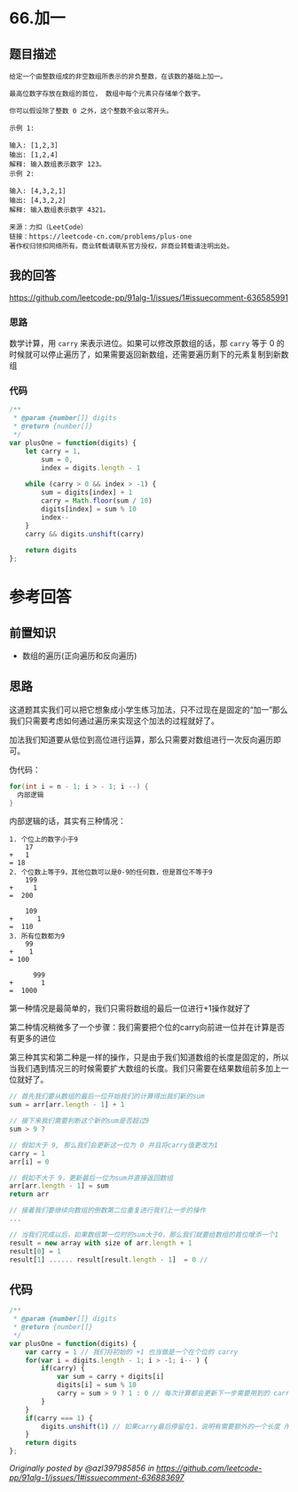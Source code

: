 # 66.加一

## 题目描述

```
给定一个由整数组成的非空数组所表示的非负整数，在该数的基础上加一。

最高位数字存放在数组的首位， 数组中每个元素只存储单个数字。

你可以假设除了整数 0 之外，这个整数不会以零开头。

示例 1:

输入: [1,2,3]
输出: [1,2,4]
解释: 输入数组表示数字 123。
示例 2:

输入: [4,3,2,1]
输出: [4,3,2,2]
解释: 输入数组表示数字 4321。

来源：力扣（LeetCode）
链接：https://leetcode-cn.com/problems/plus-one
著作权归领扣网络所有。商业转载请联系官方授权，非商业转载请注明出处。
```

## 我的回答

https://github.com/leetcode-pp/91alg-1/issues/1#issuecomment-636585991

### 思路

数学计算，用 `carry` 来表示进位。如果可以修改原数组的话，那 `carry` 等于 0 的时候就可以停止遍历了，如果需要返回新数组，还需要遍历剩下的元素复制到新数组

### 代码
```js
/**
 * @param {number[]} digits
 * @return {number[]}
 */
var plusOne = function(digits) {
    let carry = 1,
        sum = 0,
        index = digits.length - 1
    
    while (carry > 0 && index > -1) {
        sum = digits[index] + 1
        carry = Math.floor(sum / 10)
        digits[index] = sum % 10
        index--
    }
    carry && digits.unshift(carry)
    
    return digits
};
```

# 参考回答

## 前置知识

- 数组的遍历(正向遍历和反向遍历)

## 思路

这道题其实我们可以把它想象成小学生练习加法，只不过现在是固定的“加一”那么我们只需要考虑如何通过遍历来实现这个加法的过程就好了。

加法我们知道要从低位到高位进行运算，那么只需要对数组进行一次反向遍历即可。

伪代码：

```java
for(int i = n - 1; i > - 1; i --) {
  内部逻辑
}
```

内部逻辑的话，其实有三种情况：

```
1. 个位上的数字小于9
    17
+   1
= 18
2. 个位数上等于9，其他位数可以是0-9的任何数，但是首位不等于9
    199
+     1
=  200

    109
+      1
=  110
3. 所有位数都为9
    99
+    1
= 100

      999
+       1
=  1000
```

第一种情况是最简单的，我们只需将数组的最后一位进行+1操作就好了

第二种情况稍微多了一个步骤：我们需要把个位的carry向前进一位并在计算是否有更多的进位

第三种其实和第二种是一样的操作，只是由于我们知道数组的长度是固定的，所以当我们遇到情况三的时候需要扩大数组的长度。我们只需要在结果数组前多加上一位就好了。

```js
// 首先我们要从数组的最后一位开始我们的计算得出我们新的sum
sum = arr[arr.length - 1] + 1

// 接下来我们需要判断这个新的sum是否超过9
sum > 9 ?

// 假如大于 9, 那么我们会更新这一位为 0 并且将carry值更改为1
carry = 1
arr[i] = 0

// 假如不大于 9，更新最后一位为sum并直接返回数组
arr[arr.length - 1] = sum
return arr

// 接着我们要继续向数组的倒数第二位重复进行我们上一步的操作
...

// 当我们完成以后，如果数组第一位时的sum大于0，那么我们就要给数组的首位增添一个1
result = new array with size of arr.length + 1
result[0] = 1
result[1] ...... result[result.length - 1]  = 0 // 
```
## 代码

```js
/**
 * @param {number[]} digits
 * @return {number[]}
 */
var plusOne = function(digits) {
    var carry = 1 // 我们将初始的 +1 也当做是一个在个位的 carry
    for(var i = digits.length - 1; i > -1; i-- ) {
        if(carry) {
            var sum = carry + digits[i]
            digits[i] = sum % 10
            carry = sum > 9 ? 1 : 0 // 每次计算都会更新下一步需要用到的 carry
        }
    }
    if(carry === 1) {
        digits.unshift(1) // 如果carry最后停留在1，说明有需要额外的一个长度 所以我们就在首位增添一个 1
    }
    return digits
};
```

_Originally posted by @azl397985856 in https://github.com/leetcode-pp/91alg-1/issues/1#issuecomment-636883697_